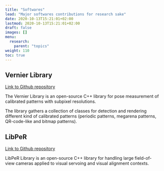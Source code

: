 ```yaml
---
title: "Softwares"
lead: "Major softwares contributions for research sake"
date: 2020-10-13T15:21:01+02:00
lastmod: 2020-10-13T15:21:01+02:00
draft: false
images: []
menu:
  research:
    parent: "topics"
weight: 110
toc: true
---
```


## Vernier Library

[Link to Github repository](https://github.com/vernierlib/vernier)

The Vernier Library is an open-source C++ library for pose measurement of calibrated patterns with subpixel resolutions.

The library gathers a collection of classes for detection and rendering different kind of calibrated patterns (periodic patterns, megarena patterns, QR-code-like and bitmap patterns).

## LibPeR

[Link to Github repository](https://github.com/PerceptionRobotique/libPeR_base)

LibPeR Library is an open-source C++ library for handling large field-of-view cameras applied to visual servoing and visual alignment contexts.
